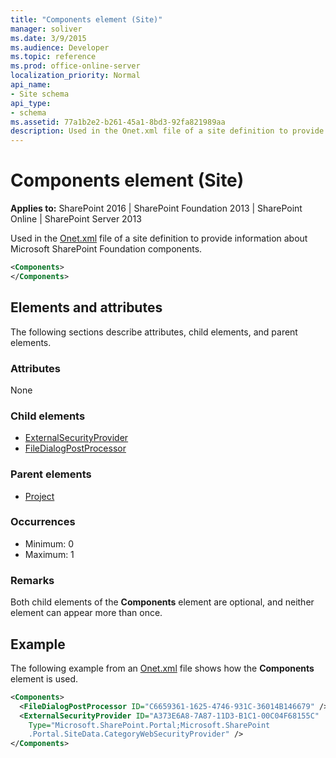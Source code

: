 ```yaml
---
title: "Components element (Site)"
manager: soliver
ms.date: 3/9/2015
ms.audience: Developer
ms.topic: reference
ms.prod: office-online-server
localization_priority: Normal
api_name:
- Site schema
api_type:
- schema
ms.assetid: 77a1b2e2-b261-45a1-8bd3-92fa821989aa
description: Used in the Onet.xml file of a site definition to provide information about Microsoft SharePoint Foundation components.
---
```


# Components element (Site)

**Applies to:** SharePoint 2016 | SharePoint Foundation 2013 | SharePoint Online | SharePoint Server 2013
  
Used in the [Onet.xml](https://msdn.microsoft.com/library/b99d6657-d9ae-4135-a43c-c58cdfcdc6c1%28Office.15%29.aspx) file of a site definition to provide information about Microsoft SharePoint Foundation components. 
  
```XML
<Components>
</Components>
```

## Elements and attributes

The following sections describe attributes, child elements, and parent elements.

### Attributes

None
   
### Child elements

- [ExternalSecurityProvider](externalsecurityprovider-element-site.md)
- [FileDialogPostProcessor](filedialogpostprocessor-element-site.md)
   
### Parent elements

- [Project](project-element-site.md)
   
### Occurrences

- Minimum: 0 
- Maximum: 1 
   
### Remarks

Both child elements of the **Components** element are optional, and neither element can appear more than once. 
  
## Example

The following example from an [Onet.xml](https://msdn.microsoft.com/library/b99d6657-d9ae-4135-a43c-c58cdfcdc6c1%28Office.15%29.aspx) file shows how the **Components** element is used. 
  
```XML
<Components>
  <FileDialogPostProcessor ID="C6659361-1625-4746-931C-36014B146679" />
  <ExternalSecurityProvider ID="A373E6A8-7A87-11D3-B1C1-00C04F68155C" 
    Type="Microsoft.SharePoint.Portal;Microsoft.SharePoint
    .Portal.SiteData.CategoryWebSecurityProvider" />
</Components>
```

<br/>

